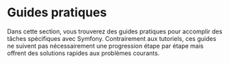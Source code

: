 # Guides pratiques

Dans cette section, vous trouverez des guides pratiques pour accomplir des tâches spécifiques avec Symfony. Contrairement aux tutoriels, ces guides ne suivent pas nécessairement une progression étape par étape mais offrent des solutions rapides aux problèmes courants.
